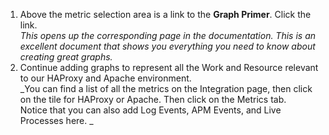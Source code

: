 1.  Above the metric selection area is a link to the **Graph Primer**. Click the link.<br>
    _This opens up the corresponding page in the documentation. This is an excellent document that shows you everything you need to know about creating great graphs._
1.  Continue adding graphs to represent all the Work and Resource relevant to our HAProxy and Apache environment. <br>
    _You can find a list of all the metrics on the Integration page, then click on the tile for HAProxy or Apache. Then click on the Metrics tab. <br>Notice that you can also add Log Events, APM Events, and Live Processes here. _
